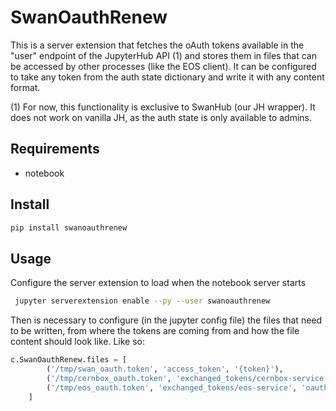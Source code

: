 # SwanOauthRenew

This is a server extension that fetches the oAuth tokens available in the "user" endpoint of the JupyterHub API (1) and stores them in files that can be accessed by other processes (like the EOS client). It can be configured to take any token from the auth state dictionary and write it with any content format.

(1) For now, this functionality is exclusive to SwanHub (our JH wrapper). It does not work on vanilla JH, as the auth state is only available to admins.

## Requirements

* notebook

## Install

```bash
pip install swanoauthrenew
```

## Usage

Configure the server extension to load when the notebook server starts

```bash
 jupyter serverextension enable --py --user swanoauthrenew
```

Then is necessary to configure (in the jupyter config file) the files that need to be written, from where the tokens are coming from and how the file content should look like. Like so:

```python
c.SwanOauthRenew.files = [
        ('/tmp/swan_oauth.token', 'access_token', '{token}'),
        ('/tmp/cernbox_oauth.token', 'exchanged_tokens/cernbox-service', '{token}'),
        ('/tmp/eos_oauth.token', 'exchanged_tokens/eos-service', 'oauth2:{token}:auth.cern.ch')
    ]
```
